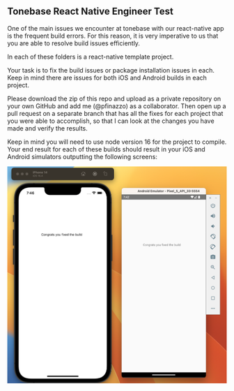 ## Tonebase React Native Engineer Test

One of the main issues we encounter at tonebase with our react-native app is the frequent build errors. For this reason, it is very imperative to us that you are able to resolve build issues efficiently.


In each of these folders is a react-native template project. 

Your task is to fix the build issues or package installation issues in each. Keep in mind there are issues for both iOS and Android builds in each project.

Please download the zip of this repo and upload as a private repository on your own GitHub and add me (@pfinazzo) as a collaborator. Then open up a pull request on a separate branch that has all the fixes for each project that you were able to accomplish, so that I can look at the changes you have made and verify the results. 

Keep in mind you will need to use node version 16 for the project to compile. Your end result for each of these builds should result in your iOS and Android simulators outputting the following screens:


![Fixed Builds](fixed-builds.png)